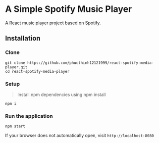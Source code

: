 # A Simple Spotify Music Player

A React music player project based on Spotify.

## Installation
### Clone
```shell
git clone https://github.com/phucthinh12121999/react-spotify-media-player.git
cd react-spotify-media-player
```
### Setup
> Install npm dependencies using npm install
```shell
npm i
```
### Run the application
```shell
npm start
```
If your browser does not automatically open, visit `http://localhost:8080`
